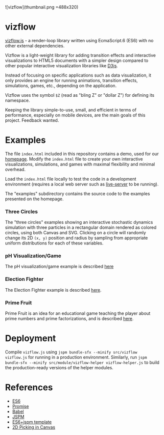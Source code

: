 ![vizflow](thumbnail.png =488x320) 

# vizflow

[vizflow.js](https://github.com/vizflow/vizflow) - a render-loop library written using EcmaScript.6 (ES6) with no other external dependencies. 

Vizflow is a light-weight library for adding transition effects and interactive visualizations to HTML5 documents with a simpler design compared to other popular interactive visualization libraries like [D3js](http://d3js.org). 

Instead of focusing on specific applications such as data visualization, it only provides an engine for running animations, transition effects, simulations, games, etc., depending on the application. 

Vizflow uses the symbol `$Z` (read as "bling Z" or "dollar Z") for defining its namespace.

Keeping the library simple-to-use, small, and efficient in terms of performance, especially on mobile devices, are the main goals of this project. Feedback wanted.

# Examples

The file `index.html` included in this repository contains a demo, used for our [homepage](http://vizflow.org). Modify the `index.html` file to create your own interactive visualizations, simulations, and games with maximal flexibility and minimal overhead.

Load the `index.html` file locally to test the code in a development environment (requires a local web server such as [live-server](https://github.com/tapio/live-server) to be running). 

The "examples" subdirectory contains the source code to the examples presented on the homepage. 

### Three Circles

The "three circles" examples showing an interactive stochastic dynamics simulation with three particles in a rectangular domain rendered as colored circles, using both Canvas and SVG. Clicking on a circle will randomly change its 2D `(x, y)` position and radius by sampling from appropriate uniform distributions for each of these variables.

### pH Visualization/Game

The pH visualization/game example is described [here](https://www.linkedin.com/pulse/ph-visualization-i-daniel-korenblum)

### Election Fighter

The Election Fighter example is described [here](https://www.linkedin.com/pulse/vizflow-testing-via-games-part-i-election-fighter-daniel-korenblum).

### Prime Fruit

Prime Fruit is an idea for an educational game teaching the player about prime numbers and prime factorizations, and is described [here](https://www.linkedin.com/pulse/vizflow-testing-via-games-ii-prime-fruit-daniel-korenblum?trk=mp-author-card).

# Deployment

Compile `vizflow.js` using `jspm bundle-sfx --minify src/vizflow vizflow.js` for running in a production environment.
Similarly, run `jspm bundle-sfx --minify src/module/vizflow-helper vizflow-helper.js` to build the production-ready versions of the helper modules.

# References

* [ES6](http://wiki.ecmascript.org/doku.php?id=harmony:specification_drafts)
* [Promise](https://developer.mozilla.org/en-US/docs/Mozilla/JavaScript_code_modules/Promise.jsm/Promise)
* [Babel](http://babeljs.io/)
* [JSPM](https://github.com/jspm/jspm-cli)
* [ES6+jspm template](https://github.com/geelen/loopgifs)
* [2D Picking in Canvas](https://bocoup.com/weblog/2d-picking-in-canvas/)

<!---
  
For example, when using `d3` we might want to visualize one dataset representing intervals  as lines and another representing points as circles, and then have them both fade-in. 

Using `d3`, this would normally lead to code snippets like:

```javascript
d3.selectAll('.blue_circle')
  .data(myData1)
  .enter()
  .append('circle')
  .attr('class', 'blue_circle')
  .style('opacity', 0)
  .attr('cx', function (d) { d.x })
  .attr('cy', function (d) { d.y })
  .attr('r', function (d) { d.r })
  .transition()
  .duration(1000)
  .ease('linear')
  .style('opacity', 1);

d3.selectAll('.red_circle')
  .data(myData2)
  .enter()
  .append('class', 'red_circle')
  .append('path')
  .style('opacity', 0)
  .attr('d', function (d) { d3.svg.line(d) })
  .transition()
  .duration(1000)
  .ease('linear')
  .style('opacity', 1);
```

which works, but has some repeated code arising from both the chaining syntax for defining transitions and also the presence of slight variations in the processing (e.g. lines vs. circles).

--> 
